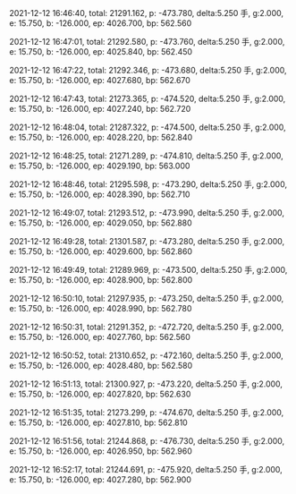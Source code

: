 2021-12-12 16:46:40, total: 21291.162, p: -473.780, delta:5.250 手, g:2.000, e: 15.750, b: -126.000, ep: 4026.700, bp: 562.560

2021-12-12 16:47:01, total: 21292.580, p: -473.760, delta:5.250 手, g:2.000, e: 15.750, b: -126.000, ep: 4025.840, bp: 562.450

2021-12-12 16:47:22, total: 21292.346, p: -473.680, delta:5.250 手, g:2.000, e: 15.750, b: -126.000, ep: 4027.680, bp: 562.670

2021-12-12 16:47:43, total: 21273.365, p: -474.520, delta:5.250 手, g:2.000, e: 15.750, b: -126.000, ep: 4027.240, bp: 562.720

2021-12-12 16:48:04, total: 21287.322, p: -474.500, delta:5.250 手, g:2.000, e: 15.750, b: -126.000, ep: 4028.220, bp: 562.840

2021-12-12 16:48:25, total: 21271.289, p: -474.810, delta:5.250 手, g:2.000, e: 15.750, b: -126.000, ep: 4029.190, bp: 563.000

2021-12-12 16:48:46, total: 21295.598, p: -473.290, delta:5.250 手, g:2.000, e: 15.750, b: -126.000, ep: 4028.390, bp: 562.710

2021-12-12 16:49:07, total: 21293.512, p: -473.990, delta:5.250 手, g:2.000, e: 15.750, b: -126.000, ep: 4029.050, bp: 562.880

2021-12-12 16:49:28, total: 21301.587, p: -473.280, delta:5.250 手, g:2.000, e: 15.750, b: -126.000, ep: 4029.600, bp: 562.860

2021-12-12 16:49:49, total: 21289.969, p: -473.500, delta:5.250 手, g:2.000, e: 15.750, b: -126.000, ep: 4028.900, bp: 562.800

2021-12-12 16:50:10, total: 21297.935, p: -473.250, delta:5.250 手, g:2.000, e: 15.750, b: -126.000, ep: 4028.990, bp: 562.780

2021-12-12 16:50:31, total: 21291.352, p: -472.720, delta:5.250 手, g:2.000, e: 15.750, b: -126.000, ep: 4027.760, bp: 562.560

2021-12-12 16:50:52, total: 21310.652, p: -472.160, delta:5.250 手, g:2.000, e: 15.750, b: -126.000, ep: 4028.480, bp: 562.580

2021-12-12 16:51:13, total: 21300.927, p: -473.220, delta:5.250 手, g:2.000, e: 15.750, b: -126.000, ep: 4027.820, bp: 562.630

2021-12-12 16:51:35, total: 21273.299, p: -474.670, delta:5.250 手, g:2.000, e: 15.750, b: -126.000, ep: 4027.810, bp: 562.810

2021-12-12 16:51:56, total: 21244.868, p: -476.730, delta:5.250 手, g:2.000, e: 15.750, b: -126.000, ep: 4026.950, bp: 562.960

2021-12-12 16:52:17, total: 21244.691, p: -475.920, delta:5.250 手, g:2.000, e: 15.750, b: -126.000, ep: 4027.280, bp: 562.900